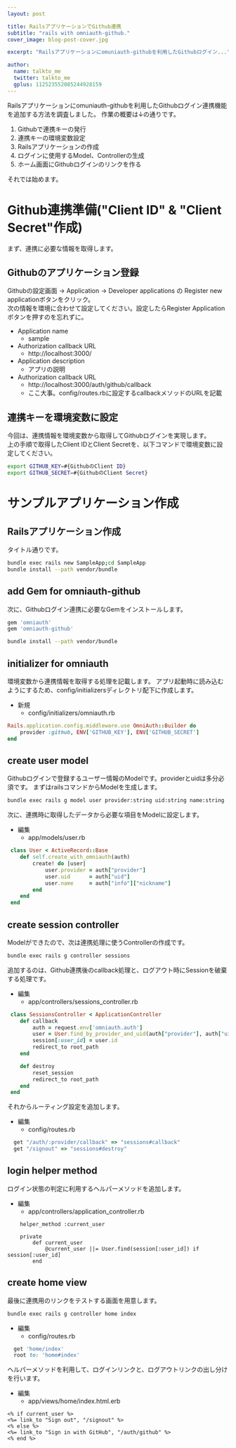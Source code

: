 ```yaml
---
layout: post

title: RailsアプリケーションでGithub連携
subtitle: "rails with omniauth-github."
cover_image: blog-post-cover.jpg

excerpt: "Railsアプリケーションにomuniauth-githubを利用したGithubログイン..."

author:
  name: talkto_me
  twitter: talkto_me
  gplus: 112523552085244928159
---
```


Railsアプリケーションにomuniauth-githubを利用したGithubログイン連携機能を追加する方法を調査しました。
作業の概要は↓の通りです。

1. Githubで連携キーの発行
1. 連携キーの環境変数設定
1. Railsアプリケーションの作成
1. ログインに使用するModel、Controllerの生成
1. ホーム画面にGithubログインのリンクを作る

それでは始めます。

# Github連携準備("Client ID" & "Client Secret"作成)

まず、連携に必要な情報を取得します。

## Githubのアプリケーション登録

Githubの設定画面 -> Application -> Developer applications の Register new applicationボタンをクリック。  
次の情報を環境に合わせて設定してください。設定したらRegister Applicationボタンを押すのを忘れずに。

* Application name
	* sample
* Authorization callback URL
	* http://localhost:3000/
* Application description
	* アプリの説明
* Authorization callback URL
	* http://localhost:3000/auth/github/callback
	* ここ大事。config/routes.rbに設定するcallbackメソッドのURLを記載

## 連携キーを環境変数に設定

今回は、連携情報を環境変数から取得してGithubログインを実現します。  
上の手順で取得したClient IDとClient Secretを、以下コマンドで環境変数に設定してください。

```sh
export GITHUB_KEY=#{GithubのClient ID}
export GITHUB_SECRET=#{GithubのClient Secret}
```

# サンプルアプリケーション作成

## Railsアプリケーション作成

タイトル通りです。

```sh
bundle exec rails new SampleApp;cd SampleApp
bundle install --path vendor/bundle
```

## add Gem for omniauth-github

次に、Githubログイン連携に必要なGemをインストールします。

```ruby
gem 'omniauth'
gem 'omniauth-github'
```

```sh
bundle install --path vendor/bundle
```

## initializer for omniauth 

環境変数から連携情報を取得する処理を記載します。
アプリ起動時に読み込むようにするため、config/initializersディレクトリ配下に作成します。

* 新規
	* config/initializers/omniauth.rb

```ruby
Rails.application.config.middleware.use OmniAuth::Builder do
	provider :github, ENV['GITHUB_KEY'], ENV['GITHUB_SECRET']
end
```

## create user model

Githubログインで登録するユーザー情報のModelです。providerとuidは多分必須です。
まずはrailsコマンドからModelを生成します。

```sh
bundle exec rails g model user provider:string uid:string name:string
```

次に、連携時に取得したデータから必要な項目をModelに設定します。

* 編集
	* app/models/user.rb

```ruby
 class User < ActiveRecord::Base
	def self.create_with_omniauth(auth)
		create! do |user|
			user.provider = auth["provider"]
			user.uid      = auth["uid"]
			user.name     = auth["info"]["nickname"]
		end
	end
 end
```

## create session controller

Modelができたので、次は連携処理に使うControllerの作成です。

```sh
bundle exec rails g controller sessions
```

追加するのは、Github連携後のcallback処理と、ログアウト時にSessionを破棄する処理です。

* 編集
	* app/controllers/sessions_controller.rb

```ruby
 class SessionsController < ApplicationController
	def callback
		auth = request.env['omniauth.auth']
		user = User.find_by_provider_and_uid(auth["provider"], auth["uid"]) || User.create_with_omniauth(auth)
		session[:user_id] = user.id
		redirect_to root_path
	end

	def destroy
		reset_session
		redirect_to root_path
	end
 end
```

それからルーティング設定を追加します。

* 編集
	* config/routes.rb

```ruby
  get "/auth/:provider/callback" => "sessions#callback"
  get "/signout" => "sessions#destroy"
```

## login helper method

ログイン状態の判定に利用するヘルパーメソッドを追加します。

* 編集
	* app/controllers/application_controller.rb

```
	helper_method :current_user

	private
		def current_user
			@current_user ||= User.find(session[:user_id]) if session[:user_id]
		end
```

## create home view

最後に連携用のリンクをテストする画面を用意します。

```sh
bundle exec rails g controller home index
```

* 編集
	* config/routes.rb

```ruby
  get 'home/index'
  root to: 'home#index'
```

ヘルパーメソッドを利用して、ログインリンクと、ログアウトリンクの出し分けを行います。

* 編集
	* app/views/home/index.html.erb

```erb
<% if current_user %>
<%= link_to "Sign out", "/signout" %>
<% else %>
<%= link_to "Sign in with GitHub", "/auth/github" %>
<% end %>
```

